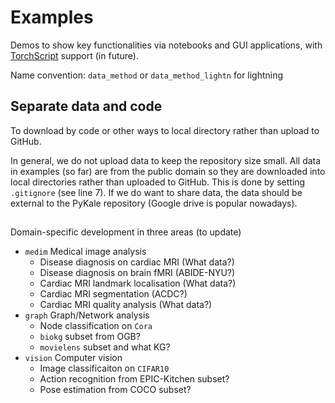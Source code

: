 # Examples

Demos to show key functionalities via notebooks and GUI applications, with [TorchScript](https://pytorch.org/docs/stable/jit.html) support (in future).

Name convention: `data_method` or `data_method_lightn` for lightning

## Separate data and code

To download by code or other ways to local directory rather than upload to GitHub.

In general, we do not upload data to keep the repository size small. All data in examples (so far) are from the public domain so they are downloaded into local directories rather than uploaded to GitHub. This is done by setting `.gitignore` (see line 7). If we do want to share data, the data should be external to the PyKale repository (Google drive is popular nowadays).

##

Domain-specific development in three areas (to update)

* `medim` Medical image analysis
  * Disease diagnosis on cardiac MRI (What data?)
  * Disease diagnosis on brain fMRI (ABIDE-NYU?)
  * Cardiac MRI landmark localisation (What data?)
  * Cardiac MRI segmentation (ACDC?)
  * Cardiac MRI quality analysis (What data?)
* `graph` Graph/Network analysis
  * Node classification on `Cora`
  * `biokg` subset from OGB?
  * `movielens` subset and what KG?
* `vision` Computer vision
  * Image classificaiton on `CIFAR10`
  * Action recognition from EPIC-Kitchen subset?
  * Pose estimation from COCO subset?
